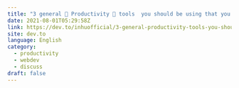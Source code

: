 ```yaml
---
title: "3 general 🚀 Productivity 🚀 tools  you should be using that you possibly haven't heard of ⁉"
date: 2021-08-01T05:29:58Z
link: https://dev.to/inhuofficial/3-general-productivity-tools-you-should-be-using-that-you-possibly-haven-t-heard-of-1h9j?utm_medium=RSS&utm_source=news.12bit.vn
site: dev.to
language: English
category:
  - productivity
  - webdev
  - discuss
draft: false
---
```

